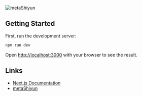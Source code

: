 ![metaShiyun](https://static.shiyun.org/shiyun-logo-with-text.png)

## Getting Started

First, run the development server:

```bash
npm run dev
```

Open [http://localhost:3000](http://localhost:3000) with your browser to see the result.

## Links

- [Next.js Documentation](https://nextjs.org/docs)
- [metaShiyun](https://www.shiyun.org)